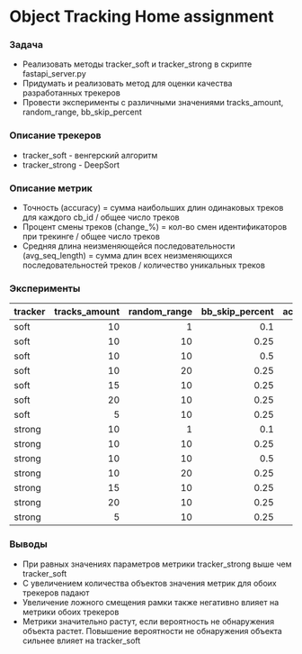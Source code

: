 # Object Tracking Home assignment

### Задача
- Реализовать методы tracker_soft и tracker_strong в скрипте fastapi_server.py
- Придумать и реализовать метод для оценки качества разработанных трекеров
- Провести эксперименты с различными значениями tracks_amount, random_range, bb_skip_percent

### Описание трекеров
- tracker_soft - венгерский алгоритм
- tracker_strong - DeepSort
  
### Описание метрик
- Точность (accuracy) = сумма наибольших длин одинаковых треков для каждого cb_id / общее число треков
- Процент смены треков (change_%) = кол-во смен идентификаторов при трекинге / общее число треков
- Средняя длина неизменяющейся последовательности (avg_seq_length) = сумма длин всех неизменяющихся последовательностей треков / количество уникальных треков
  
### Эксперименты
| tracker   |   tracks_amount |   random_range |   bb_skip_percent |   accuracy |   change_% |   avg_seq_length |
|:----------|----------------:|---------------:|------------------:|-----------:|--------------------:|---------------------:|
| soft      |              10 |              1 |              0.1  |       69.2 |                20.1 |                  4.5 |
| soft      |              10 |             10 |              0.25 |       12.4 |                75.7 |                  1.3 |
| soft      |              10 |             10 |              0.5  |       11.4 |                87.4 |                  1.1 |
| soft      |              10 |             20 |              0.25 |       14.7 |                74.4 |                  1.3 |
| soft      |              15 |             10 |              0.25 |       11.9 |                81.2 |                  1.2 |
| soft      |              20 |             10 |              0.25 |        9.7 |                84.8 |                  1.2 |
| soft      |               5 |             10 |              0.25 |       25.6 |                56.7 |                  1.7 |
| strong    |              10 |              1 |              0.1  |       70.7 |                18.5 |                  4.8 |
| strong    |              10 |             10 |              0.25 |       53.8 |                25.6 |                  3.5 |
| strong    |              10 |             10 |              0.5  |       29.6 |                48.6 |                  1.9 |
| strong    |              10 |             20 |              0.25 |       37.1 |                44.8 |                  2.1 |
| strong    |              15 |             10 |              0.25 |       54.4 |                28.7 |                  3.2 |
| strong    |              20 |             10 |              0.25 |       43.9 |                33.5 |                  2.8 |
| strong    |               5 |             10 |              0.25 |       41.6 |                27.5 |                  3.3 |

### Выводы
- При равных значениях параметров метрики tracker_strong выше чем tracker_soft
- С увеличением количества объектов значения метрик для обоих трекеров падают
- Увеличение ложного смещения рамки также негативно влияет на метрики обоих трекеров
- Метрики значительно растут, если вероятность не обнаружения объекта растет. Повышение вероятности не обнаружения объекта сильнее влияет на tracker_soft
